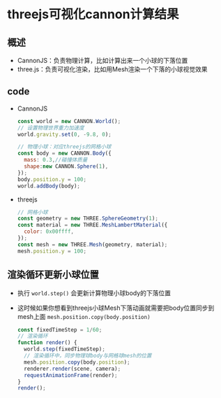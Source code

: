 # threejs可视化cannon计算结果

## 概述

+ CannonJS：负责物理计算，比如计算出来一个小球的下落位置
+ three.js：负责可视化渲染，比如用Mesh渲染一个下落的小球视觉效果

## code

+ CannonJS

  ```js
  const world = new CANNON.World();
  // 设置物理世界重力加速度
  world.gravity.set(0, -9.8, 0);

  // 物理小球：对应threejs的网格小球
  const body = new CANNON.Body({
    mass: 0.3,//碰撞体质量
    shape:new CANNON.Sphere(1),
  });
  body.position.y = 100;
  world.addBody(body);
  ```

+ threejs

  ```js
  // 网格小球
  const geometry = new THREE.SphereGeometry(1);
  const material = new THREE.MeshLambertMaterial({
    color: 0x00ffff,
  });
  const mesh = new THREE.Mesh(geometry, material);
  mesh.position.y = 100;
  ```

## 渲染循环更新小球位置

+ 执行 `world.step()` 会更新计算物理小球body的下落位置
+ 这时候如果你想看到threejs小球Mesh下落动画就需要把body位置同步到mesh上面 `mesh.position.copy(body.position)`

  ```js
  const fixedTimeStep = 1/60;
  // 渲染循环
  function render() {
    world.step(fixedTimeStep);
    // 渲染循环中，同步物理球body与网格球mesh的位置
    mesh.position.copy(body.position);
    renderer.render(scene, camera);
    requestAnimationFrame(render);
  }
  render();
  ```







